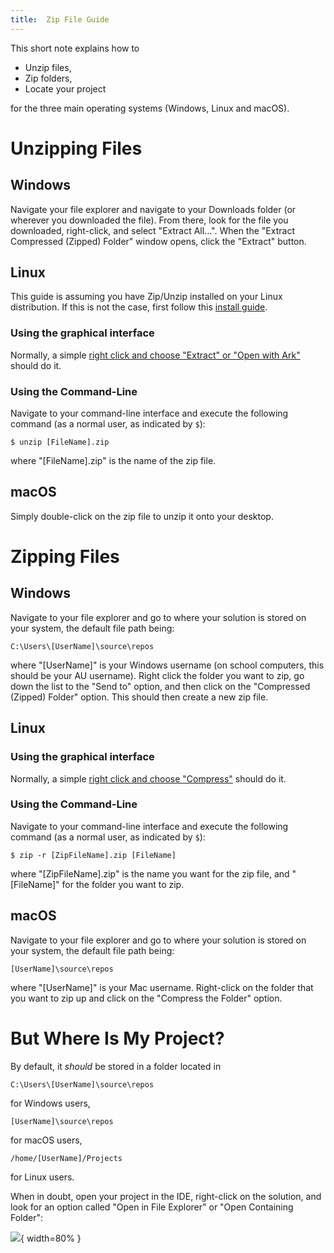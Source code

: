 ```yaml
---
title:  Zip File Guide
---
```


This short note explains how to

- Unzip files, 
- Zip folders,
- Locate your project

for the three main operating systems (Windows, Linux and macOS).


# Unzipping Files

## Windows

Navigate your file explorer and navigate to your Downloads folder (or wherever you downloaded the file). From there, look for the file you downloaded, right-click, and select "Extract All…".
When the "Extract Compressed (Zipped) Folder" window opens, click the "Extract" button.

## Linux

This guide is assuming you have Zip/Unzip installed on your Linux distribution.
If this is not the case, first follow this [install guide](https://www.tecmint.com/install-zip-and-unzip-in-linux/).

### Using the graphical interface

Normally, a simple [right click and choose "Extract" or "Open with Ark"](https://www.wikihow.com/Unzip-Files-in-Linux) should do it.

### Using the Command-Line

Navigate to your command-line interface and execute the following command (as a normal user, as indicated by `$`):

```{.text}
$ unzip [FileName].zip
```

where "[FileName].zip" is the name of the zip file.

## macOS

Simply double-click on the zip file to unzip it onto your desktop.

# Zipping Files

## Windows

Navigate to your file explorer and go to where your solution is stored on your system, the default file path being:

```{.text}
C:\Users\[UserName]\source\repos
```

where "[UserName]" is your Windows username (on school computers, this should be your AU username).
Right click the folder you want to zip, go down the list to the "Send to" option, and then click on the "Compressed (Zipped) Folder" option.
This should then create a new zip file.

## Linux

### Using the graphical interface

Normally, a simple [right click and choose "Compress"](https://www.wikihow.com/Make-a-Zip-File-in-Linux) should do it.

### Using the Command-Line

Navigate to your command-line interface and execute the following command (as a normal user, as indicated by `$`):

```{.text}
$ zip -r [ZipFileName].zip [FileName]
```

where "[ZipFileName].zip" is the name you want for the zip file, and "[FileName]" for the folder you want to zip.

## macOS

Navigate to your file explorer and go to where your solution is stored on your system, the default file path being:

```{.text}
[UserName]\source\repos
```

where "[UserName]" is your Mac username.
Right-click on the folder that you want to zip up and click on the "Compress the Folder" option.

# But Where Is My Project?

By default, it _should_ be stored in a folder located in 

```{.text}
C:\Users\[UserName]\source\repos
```

for Windows users,


```{.text}
[UserName]\source\repos
```

for macOS users,

```{.text}
/home/[UserName]/Projects
````

for Linux users.

When in doubt, open your project in the IDE, right-click on the solution, and look for an option called "Open in File Explorer" or "Open Containing Folder":

![](img/open_containing_folder.png){ width=80% }
